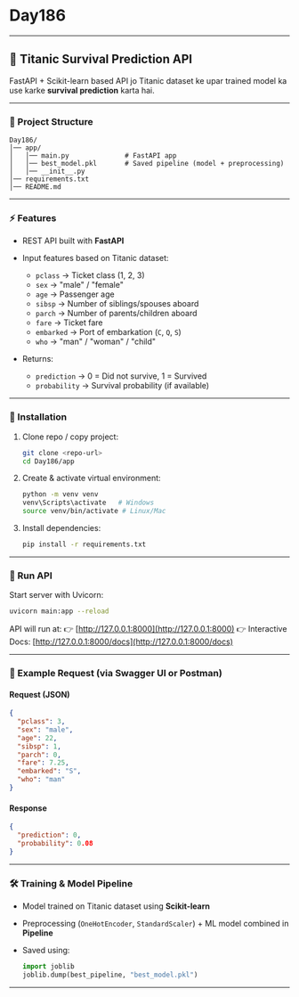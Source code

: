 # Day186

---

## 🚢 Titanic Survival Prediction API

FastAPI + Scikit-learn based API jo Titanic dataset ke upar trained model ka use karke **survival prediction** karta hai.

---

### 📂 Project Structure

```
Day186/
│── app/
│   │── main.py              # FastAPI app
│   │── best_model.pkl       # Saved pipeline (model + preprocessing)
│   │── __init__.py
│── requirements.txt
│── README.md
```

---

### ⚡ Features

* REST API built with **FastAPI**
* Input features based on Titanic dataset:

  * `pclass` → Ticket class (1, 2, 3)
  * `sex` → "male" / "female"
  * `age` → Passenger age
  * `sibsp` → Number of siblings/spouses aboard
  * `parch` → Number of parents/children aboard
  * `fare` → Ticket fare
  * `embarked` → Port of embarkation (`C`, `Q`, `S`)
  * `who` → "man" / "woman" / "child"
* Returns:

  * `prediction` → 0 = Did not survive, 1 = Survived
  * `probability` → Survival probability (if available)

---

### 🔧 Installation

1. Clone repo / copy project:

   ```bash
   git clone <repo-url>
   cd Day186/app
   ```

2. Create & activate virtual environment:

   ```bash
   python -m venv venv
   venv\Scripts\activate   # Windows
   source venv/bin/activate # Linux/Mac
   ```

3. Install dependencies:

   ```bash
   pip install -r requirements.txt
   ```

---

### 🚀 Run API

Start server with Uvicorn:

```bash
uvicorn main:app --reload
```

API will run at:
👉 [http://127.0.0.1:8000](http://127.0.0.1:8000)
👉 Interactive Docs: [http://127.0.0.1:8000/docs](http://127.0.0.1:8000/docs)

---

### 📌 Example Request (via Swagger UI or Postman)

#### Request (JSON)

```json
{
  "pclass": 3,
  "sex": "male",
  "age": 22,
  "sibsp": 1,
  "parch": 0,
  "fare": 7.25,
  "embarked": "S",
  "who": "man"
}
```

#### Response

```json
{
  "prediction": 0,
  "probability": 0.08
}
```

---

### 🛠 Training & Model Pipeline

* Model trained on Titanic dataset using **Scikit-learn**
* Preprocessing (`OneHotEncoder`, `StandardScaler`) + ML model combined in **Pipeline**
* Saved using:

  ```python
  import joblib
  joblib.dump(best_pipeline, "best_model.pkl")
  ```

---
